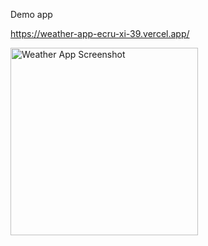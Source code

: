 Demo app

https://weather-app-ecru-xi-39.vercel.app/

<img src="weather_app.png" width="300" alt="Weather App Screenshot">
